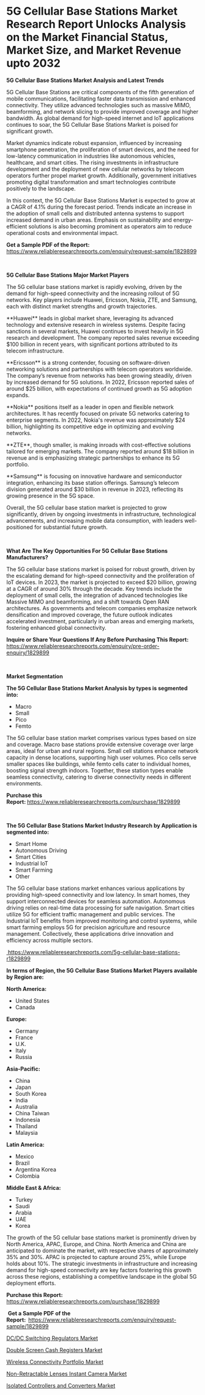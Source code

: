 <p><h1>5G Cellular Base Stations Market Research Report Unlocks Analysis on the Market Financial Status, Market Size, and Market Revenue upto 2032</h1></p><p><strong>5G Cellular Base Stations Market Analysis and Latest Trends</strong></p>
<p><p>5G Cellular Base Stations are critical components of the fifth generation of mobile communications, facilitating faster data transmission and enhanced connectivity. They utilize advanced technologies such as massive MIMO, beamforming, and network slicing to provide improved coverage and higher bandwidth. As global demand for high-speed internet and IoT applications continues to soar, the 5G Cellular Base Stations Market is poised for significant growth.</p><p>Market dynamics indicate robust expansion, influenced by increasing smartphone penetration, the proliferation of smart devices, and the need for low-latency communication in industries like autonomous vehicles, healthcare, and smart cities. The rising investments in infrastructure development and the deployment of new cellular networks by telecom operators further propel market growth. Additionally, government initiatives promoting digital transformation and smart technologies contribute positively to the landscape.</p><p>In this context, the 5G Cellular Base Stations Market is expected to grow at a CAGR of 4.1% during the forecast period. Trends indicate an increase in the adoption of small cells and distributed antenna systems to support increased demand in urban areas. Emphasis on sustainability and energy-efficient solutions is also becoming prominent as operators aim to reduce operational costs and environmental impact.</p></p>
<p><strong>Get a Sample PDF of the Report:&nbsp;</strong> <a href="https://www.reliableresearchreports.com/enquiry/request-sample/1829899?utm_campaign=36&utm_medium=2&utm_source=Github&utm_content=ia&utm_term=06042025&utm_id=5g-cellular-base-stations">https://www.reliableresearchreports.com/enquiry/request-sample/1829899</a></p>
<p>&nbsp;</p>
<p><strong>5G Cellular Base Stations Major Market Players</strong></p>
<p><p>The 5G cellular base stations market is rapidly evolving, driven by the demand for high-speed connectivity and the increasing rollout of 5G networks. Key players include Huawei, Ericsson, Nokia, ZTE, and Samsung, each with distinct market strengths and growth trajectories.</p><p>**Huawei** leads in global market share, leveraging its advanced technology and extensive research in wireless systems. Despite facing sanctions in several markets, Huawei continues to invest heavily in 5G research and development. The company reported sales revenue exceeding $100 billion in recent years, with significant portions attributed to its telecom infrastructure.</p><p>**Ericsson** is a strong contender, focusing on software-driven networking solutions and partnerships with telecom operators worldwide. The company’s revenue from networks has been growing steadily, driven by increased demand for 5G solutions. In 2022, Ericsson reported sales of around $25 billion, with expectations of continued growth as 5G adoption expands.</p><p>**Nokia** positions itself as a leader in open and flexible network architectures. It has recently focused on private 5G networks catering to enterprise segments. In 2022, Nokia's revenue was approximately $24 billion, highlighting its competitive edge in optimizing and evolving networks.</p><p>**ZTE**, though smaller, is making inroads with cost-effective solutions tailored for emerging markets. The company reported around $18 billion in revenue and is emphasizing strategic partnerships to enhance its 5G portfolio.</p><p>**Samsung** is focusing on innovative hardware and semiconductor integration, enhancing its base station offerings. Samsung’s telecom division generated around $30 billion in revenue in 2023, reflecting its growing presence in the 5G space.</p><p>Overall, the 5G cellular base station market is projected to grow significantly, driven by ongoing investments in infrastructure, technological advancements, and increasing mobile data consumption, with leaders well-positioned for substantial future growth.</p></p>
<p>&nbsp;</p>
<p><strong>What Are The Key Opportunities For 5G Cellular Base Stations Manufacturers?</strong></p>
<p><p>The 5G cellular base stations market is poised for robust growth, driven by the escalating demand for high-speed connectivity and the proliferation of IoT devices. In 2023, the market is projected to exceed $20 billion, growing at a CAGR of around 30% through the decade. Key trends include the deployment of small cells, the integration of advanced technologies like Massive MIMO and beamforming, and a shift towards Open RAN architectures. As governments and telecom companies emphasize network densification and improved coverage, the future outlook indicates accelerated investment, particularly in urban areas and emerging markets, fostering enhanced global connectivity.</p></p>
<p><strong>Inquire or Share Your Questions If Any Before Purchasing This Report:</strong> <a href="https://www.reliableresearchreports.com/enquiry/pre-order-enquiry/1829899?utm_campaign=36&utm_medium=2&utm_source=Github&utm_content=ia&utm_term=06042025&utm_id=5g-cellular-base-stations">https://www.reliableresearchreports.com/enquiry/pre-order-enquiry/1829899</a></p>
<p>&nbsp;</p>
<p><strong>Market Segmentation</strong></p>
<p><strong>The 5G Cellular Base Stations Market Analysis by types is segmented into:</strong></p>
<p><ul><li>Macro</li><li>Small</li><li>Pico</li><li>Femto</li></ul></p>
<p><p>The 5G cellular base station market comprises various types based on size and coverage. Macro base stations provide extensive coverage over large areas, ideal for urban and rural regions. Small cell stations enhance network capacity in dense locations, supporting high user volumes. Pico cells serve smaller spaces like buildings, while femto cells cater to individual homes, boosting signal strength indoors. Together, these station types enable seamless connectivity, catering to diverse connectivity needs in different environments.</p></p>
<p><strong>Purchase this Report:&nbsp;</strong><a href="https://www.reliableresearchreports.com/purchase/1829899?utm_campaign=36&utm_medium=2&utm_source=Github&utm_content=ia&utm_term=06042025&utm_id=5g-cellular-base-stations">https://www.reliableresearchreports.com/purchase/1829899</a></p>
<p>&nbsp;</p>
<p><strong>The 5G Cellular Base Stations Market Industry Research by Application is segmented into:</strong></p>
<p><ul><li>Smart Home</li><li>Autonomous Driving</li><li>Smart Cities</li><li>Industrial IoT</li><li>Smart Farming</li><li>Other</li></ul></p>
<p><p>The 5G cellular base stations market enhances various applications by providing high-speed connectivity and low latency. In smart homes, they support interconnected devices for seamless automation. Autonomous driving relies on real-time data processing for safe navigation. Smart cities utilize 5G for efficient traffic management and public services. The Industrial IoT benefits from improved monitoring and control systems, while smart farming employs 5G for precision agriculture and resource management. Collectively, these applications drive innovation and efficiency across multiple sectors.</p></p>
<p><a href="https://www.reliableresearchreports.com/5g-cellular-base-stations-r1829899?utm_campaign=36&utm_medium=2&utm_source=Github&utm_content=ia&utm_term=06042025&utm_id=5g-cellular-base-stations">&nbsp;https://www.reliableresearchreports.com/5g-cellular-base-stations-r1829899</a></p>
<p><strong>In terms of Region, the 5G Cellular Base Stations Market Players available by Region are:</strong></p>
<p>
    <p> <strong> North America: </strong>
        <ul>
            <li>United States</li>
            <li>Canada</li>
        </ul>
        </p> 
    <p> <strong> Europe: </strong>
        <ul>
            <li>Germany</li>
            <li>France</li>
            <li>U.K.</li>
            <li>Italy</li>
            <li>Russia</li>
        </ul>
        </p> 
    <p> <strong> Asia-Pacific: </strong>
        <ul>
            <li>China</li>
            <li>Japan</li>
            <li>South Korea</li>
            <li>India</li>
            <li>Australia</li>
            <li>China Taiwan</li>
            <li>Indonesia</li>
            <li>Thailand</li>
            <li>Malaysia</li>
        </ul>
        </p> 
    <p> <strong> Latin America: </strong>
        <ul>
            <li>Mexico</li>
            <li>Brazil</li>
            <li>Argentina Korea</li>
            <li>Colombia</li>
        </ul>
        </p> 
    <p> <strong> Middle East & Africa: </strong>
        <ul>
            <li>Turkey</li>
            <li>Saudi</li>
            <li>Arabia</li>
            <li>UAE</li>
            <li>Korea</li>
        </ul>
    </p>
    </p>
<p><p>The growth of the 5G cellular base stations market is prominently driven by North America, APAC, Europe, and China. North America and China are anticipated to dominate the market, with respective shares of approximately 35% and 30%. APAC is projected to capture around 25%, while Europe holds about 10%. The strategic investments in infrastructure and increasing demand for high-speed connectivity are key factors fostering this growth across these regions, establishing a competitive landscape in the global 5G deployment efforts.</p></p>
<p><strong>Purchase this Report: </strong><a href="https://www.reliableresearchreports.com/purchase/1829899?utm_campaign=36&utm_medium=2&utm_source=Github&utm_content=ia&utm_term=06042025&utm_id=5g-cellular-base-stations">https://www.reliableresearchreports.com/purchase/1829899</a></p>
<p>&nbsp;<strong>Get a Sample PDF of the Report:&nbsp;&nbsp;</strong><a href="https://www.reliableresearchreports.com/enquiry/request-sample/1829899?utm_campaign=36&utm_medium=2&utm_source=Github&utm_content=ia&utm_term=06042025&utm_id=5g-cellular-base-stations">https://www.reliableresearchreports.com/enquiry/request-sample/1829899</a></p>
<p><strong></strong></p>
<p><p><a href="https://github.com/boudykodumi/Market-Research-Report-List-1/blob/main/dcdc-switching-regulators-market.md?utm_campaign=36&utm_medium=2&utm_source=Github&utm_content=ia&utm_term=06042025&utm_id=5g-cellular-base-stations">DC/DC Switching Regulators Market</a></p><p><a href="https://github.com/belhejmawoue/Market-Research-Report-List-1/blob/main/double-screen-cash-registers-market.md?utm_campaign=36&utm_medium=2&utm_source=Github&utm_content=ia&utm_term=06042025&utm_id=5g-cellular-base-stations">Double Screen Cash Registers Market</a></p><p><a href="https://github.com/vsiljgestel/Market-Research-Report-List-1/blob/main/wireless-connectivity-portfolio-market.md?utm_campaign=36&utm_medium=2&utm_source=Github&utm_content=ia&utm_term=06042025&utm_id=5g-cellular-base-stations">Wireless Connectivity Portfolio Market</a></p><p><a href="https://github.com/kalsirollija/Market-Research-Report-List-1/blob/main/non-retractable-lenses-instant-camera-market.md?utm_campaign=36&utm_medium=2&utm_source=Github&utm_content=ia&utm_term=06042025&utm_id=5g-cellular-base-stations">Non-Retractable Lenses Instant Camera Market</a></p><p><a href="https://github.com/aiamekar/Market-Research-Report-List-1/blob/main/isolated-controllers-and-converters-market.md?utm_campaign=36&utm_medium=2&utm_source=Github&utm_content=ia&utm_term=06042025&utm_id=5g-cellular-base-stations">Isolated Controllers and Converters Market</a></p></p>